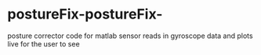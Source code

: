 # postureFix-postureFix-

posture corrector code for matlab
sensor reads in gyroscope data and plots live for the user to see
